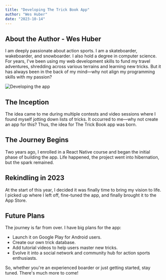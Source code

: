 ```yaml
---
title: "Developing The Trick Book App"
author: "Wes Huber"
date: "2023-10-14"
---
```


## About the Author - Wes Huber

I am deeply passionate about action sports. I am a skateboarder, wakeboarder, and snowboarder. I also hold a degree in computer science. For years, I've been using my web development skills to fund my travel adventures, shredding across various terrains and learning new tricks. But it has always been in the back of my mind—why not align my programming skills with my passion?

![Developing the app](developing-the-app.png)

## The Inception

The idea came to me during multiple contests and video sessions where I found myself jotting down lists of tricks. It occurred to me—why not create an app for this? Thus, the idea for The Trick Book app was born.

## The Journey Begins

Two years ago, I enrolled in a React Native course and began the initial phase of building the app. Life happened, the project went into hibernation, but the spark remained.

## Rekindling in 2023

At the start of this year, I decided it was finally time to bring my vision to life. I picked up where I left off, fine-tuned the app, and finally brought it to the App Store.

## Future Plans

The journey is far from over. I have big plans for the app:

- Launch it on Google Play for Android users.
- Create our own trick database.
- Add tutorial videos to help users master new tricks.
- Evolve it into a social network and community hub for action sports enthusiasts.

So, whether you're an experienced boarder or just getting started, stay tuned. There's much more to come!
